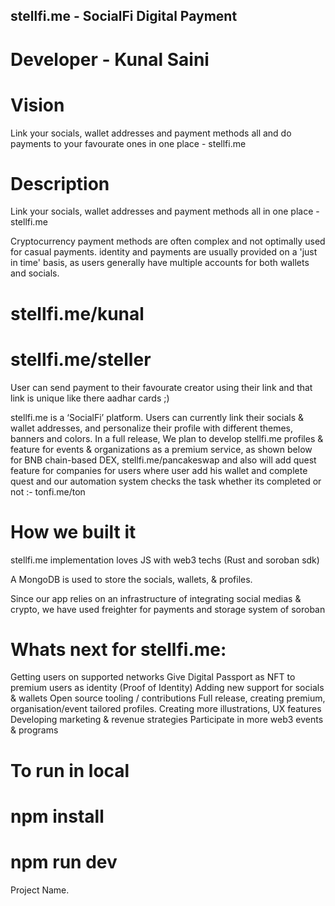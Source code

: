 ## stellfi.me - SocialFi Digital Payment
# Developer - Kunal Saini
# Vision
Link your socials, wallet addresses and payment methods all and do payments to your favourate ones in one place - stellfi.me

# Description
Link your socials, wallet addresses and payment methods all in one place - stellfi.me

Cryptocurrency payment methods are often complex and not optimally used for casual payments. identity and payments are usually provided on a 'just in time' basis, as users generally have multiple accounts for both wallets and socials.

# stellfi.me/kunal

# stellfi.me/steller

User can send payment to their favourate creator using their link and that link is unique like there aadhar  cards ;)

stellfi.me is a ‘SocialFi’ platform. Users can currently link their socials & wallet addresses, and personalize their profile with different themes, banners and colors. In a full release, We plan to develop stellfi.me profiles & feature for events & organizations as a premium service, as shown below for BNB chain-based DEX, stellfi.me/pancakeswap and also will add quest feature for companies for users where user add his wallet and complete quest and our automation system checks the task whether its completed or not :- tonfi.me/ton

# How we built it
stellfi.me implementation loves JS with web3 techs (Rust and soroban sdk)

A MongoDB is used to store the socials, wallets, & profiles.

Since our app relies on an infrastructure of integrating social medias & crypto, we have used freighter for payments and storage system of soroban

# Whats next for stellfi.me:
Getting users on supported networks
Give Digital Passport as NFT to premium users as identity (Proof of Identity)
Adding new support for socials & wallets
Open source tooling / contributions
Full release, creating premium, organisation/event tailored profiles.
Creating more illustrations, UX features
Developing marketing & revenue strategies
Participate in more web3 events & programs

# To run in local
# npm install
# npm run dev
Project Name.

